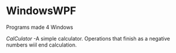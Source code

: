 # WindowsWPF
Programs made 4 Windows

_CalCulator_  -A simple calculator. Operations that finish as a negative numbers wiil end calculation.
